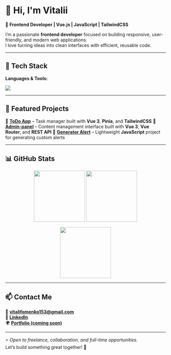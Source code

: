 # 👋 Hi, I'm Vitalii  

🎨 **Frontend Developer | Vue.js | JavaScript | TailwindCSS**

I’m a passionate **frontend developer** focused on building responsive, user-friendly, and modern web applications.  
I love turning ideas into clean interfaces with efficient, reusable code.

---

## 🧠 Tech Stack

**Languages & Tools:**

<p align="left">
  <img src="https://skillicons.dev/icons?i=html,css,js,vue,tailwind,git,vite,figma,python" />
</p>

---

## 🚀 Featured Projects

🔹 [**ToDo App**](https://github.com/F0m1k23/toDo) – Task manager built with **Vue 3**, **Pinia**, and **TailwindCSS** 
🔹 [**Admin-panel**]([https://github.com/F0m1k23/generatorAlert](https://github.com/F0m1k23/admin-panel)) – Content management interface built with **Vue 3**, **Vue Router**, and **REST API**
🔹 [**Generator Alert**](https://github.com/F0m1k23/generatorAlert) – Lightweight **JavaScript** project for generating custom alerts  

---

## 📊 GitHub Stats

<p align="center">
  <img src="https://github-readme-stats.vercel.app/api?username=F0m1k23&show_icons=true&theme=tokyonight" height="160" />
  <img src="https://github-readme-streak-stats.herokuapp.com/?user=F0m1k23&theme=tokyonight" height="160" />
</p>

<p align="center">
  <img src="https://github-readme-stats.vercel.app/api/top-langs/?username=F0m1k23&layout=compact&theme=tokyonight" height="160" />
</p>

---

## 📫 Contact Me

📧 **vitalifomenko153@gmail.com**  
💼 [**LinkedIn**](https://www.linkedin.com/in/vitalii-fomenko-340b8738a/)  
🌍 [**Portfolio (coming soon)**](#)

---

⭐ *Open to freelance, collaboration, and full-time opportunities.*  
Let’s build something great together! 🚀
